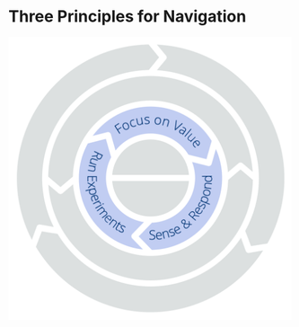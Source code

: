 [:menu-title]: # "Navigation"

# Three Principles for Navigation


![Three Principles for Navigation: Focus on Value – Sense & Respond – Run Experiments](img/csf/csf-light-navigation.png)
